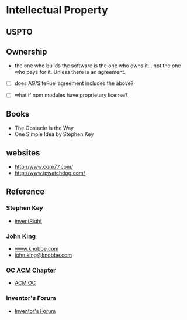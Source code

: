 # Intellectual Property

## USPTO



## Ownership

- the one who builds the software is the one who owns it... not the one who pays for it. Unless there is an agreement.

- [ ] does AG/SiteFuel agreement includes the above?
- [ ] what if npm modules have proprietary license?


## Books
- The Obstacle Is the Way
- One Simple Idea by Stephen Key

## websites
- http://www.core77.com/
- http://www.ipwatchdog.com/


## Reference

### Stephen Key
- [inventRight](http://www.inventright.com/)


### John King
- www.knobbe.com   
- john.king@knobbe.com

### OC ACM Chapter
- [ACM OC](http://oc.acm.org/)

### Inventor's Forum

- [Inventor's Forum](http://www.inventorsforum.org/)